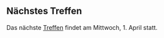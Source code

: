 ## Nächstes Treffen
Das nächste [Treffen](/Treffen/Termine/04_2020/) findet am Mittwoch, 1. April statt.